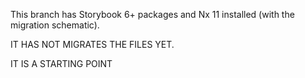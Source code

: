 This branch has Storybook 6+ packages and Nx 11 installed (with the migration schematic).

IT HAS NOT MIGRATES THE FILES YET.

IT IS A STARTING POINT